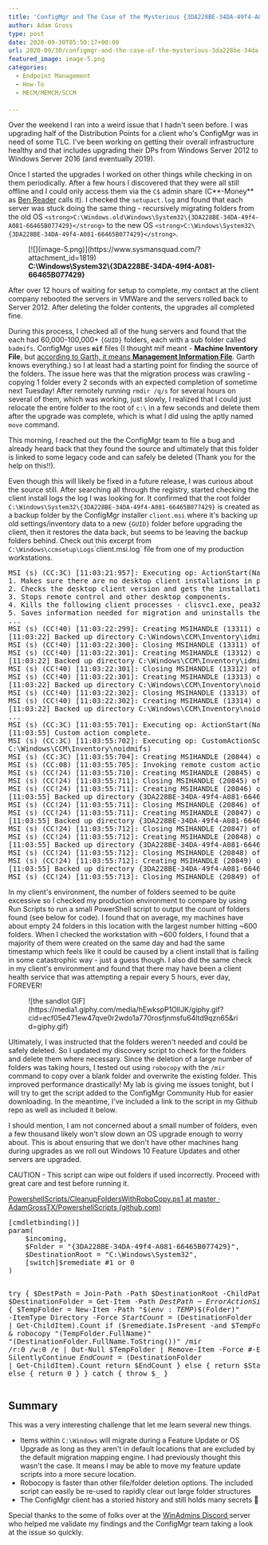 ```yaml
---
title: 'ConfigMgr and The Case of the Mysterious {3DA228BE-34DA-49f4-A081-66465B077429} Folder'
author: Adam Gross
type: post
date: 2020-09-30T05:50:17+00:00
url: 2020-09/30/configmgr-and-the-case-of-the-mysterious-3da228be-34da-49f4-a081-66465b077429-folder/
featured_image: image-5.png
categories:
  - Endpoint Management
  - How-To
  - MECM/MEMCM/SCCM

---
```

Over the weekend I ran into a weird issue that I hadn't seen before. I was upgrading half of the Distribution Points for a client who's ConfigMgr was in need of some TLC. I've been working on getting their overall infrastructure healthy and that includes upgrading their DPs from Windows Server 2012 to Windows Server 2016 (and eventually 2019). 

Once I started the upgrades I worked on other things while checking in on them periodically. After a few hours I discovered that they were all still offline and I could only access them via the `C$` admin share (C**-Money** as [Ben Reader](https://twitter.com/powers_hell) calls it). I checked the `setupact.log` and found that each server was stuck doing the same thing - recursively migrating folders from the old OS `<strong>C:\Windows.old\Windows\System32\{3DA228BE-34DA-49f4-A081-66465B077429}</strong>` to the new OS `<strong>C:\Windows\System32\{3DA228BE-34DA-49f4-A081-66465B077429}</strong>`. 

<div class="wp-block-image is-style-default">
  <figure class="aligncenter size-full is-resized">[![](image-5.png)](https://www.sysmansquad.com/?attachment_id=1819)<figcaption><strong>C:\Windows\System32\{3DA228BE-34DA-49f4-A081-66465B077429}</strong></figcaption></figure>
</div>

After over 12 hours of waiting for setup to complete, my contact at the client company rebooted the servers in VMWare and the servers rolled back to Server 2012. After deleting the folder contents, the upgrades all completed fine.

During this process, I checked all of the hung servers and found that the each had 60,000-100,000+ `{GUID}` folders, each with a sub folder called `badmifs`. ConfigMgr uses **`mif`** files (I thought mif meant - **Machine Inventory File**, but [according to Garth, it means <strong>Management Information File</strong>](https://www.enhansoft.com/what-is-a-management-information-format-mif-file/). Garth knows everything.) so I at least had a starting point for finding the source of the folders. The issue here was that the migration process was crawling - copying 1 folder every 2 seconds with an expected completion of sometime next Tuesday! After remotely running `rmdir /q/s` for several hours on several of them, which was working, just slowly, I realized that I could just relocate the entire folder to the root of `c:\` in a few seconds and delete them after the upgrade was complete, which is what I did using the aptly named `move` command.

This morning, I reached out the the ConfigMgr team to file a bug and already heard back that they found the source and ultimately that this folder is linked to some legacy code and can safely be deleted (Thank you for the help on this!!). 

Even though this will likely be fixed in a future release, I was curious about the source still. After searching all through the registry, started checking the client install logs the log I was looking for. It confirmed that the root folder `C:\Windows\System32\{3DA228BE-34DA-49f4-A081-66465B077429}` is created as a backup folder by the ConfigMgr installer `client.msi` where it's backing up old settings/inventory data to a new `{GUID}` folder before upgrading the client, then it restores the data back, but seems to be leaving the backup folders behind. Check out this excerpt from `C:\Windows\ccmsetup\Logs`\`client.msi.log` file from one of my production workstations.

<div class="wp-block-codemirror-blocks-code-block code-block">
  <pre class="CodeMirror" data-setting="{&quot;mode&quot;:&quot;null&quot;,&quot;mime&quot;:&quot;text/plain&quot;,&quot;theme&quot;:&quot;default&quot;,&quot;lineNumbers&quot;:true,&quot;styleActiveLine&quot;:true,&quot;lineWrapping&quot;:true,&quot;readOnly&quot;:false,&quot;fileName&quot;:&quot;client.msi.log&quot;,&quot;language&quot;:&quot;Plain Text&quot;,&quot;modeName&quot;:&quot;text&quot;}">MSI (s) (CC:3C) [11:03:21:957]: Executing op: ActionStart(Name=SmsDeinstallDesktopClient,Description=This custom action uninstalls the desktop client with following steps-
1. Makes sure there are no desktop client installations in progress and prevents any new instance of intallation.
2. Checks the desktop client version and gets the installation directory.
3. Stops remote control and other desktop components.
4. Kills the following client processes - clisvc1.exe, pea32.exe, smsapm32.exe, smsmon32.exe and sms_reen.exe.
5. Saves information needed for migration and uninstalls the desktop components followed by clean up.,Template=[1])
...
MSI (s) (CC!40) [11:03:22:299]: Creating MSIHANDLE (13311) of type 790531 for thread 39744
[11:03:22] Backed up directory C:\Windows\CCM\Inventory\idmifs\badmifs to {3DA228BE-34DA-49f4-A081-66465B077429}\{F661685D-0D28-463B-A87C-70F5D1736700}\badmifs
MSI (s) (CC!40) [11:03:22:300]: Closing MSIHANDLE (13311) of type 790531 for thread 39744
MSI (s) (CC!40) [11:03:22:301]: Creating MSIHANDLE (13312) of type 790531 for thread 39744
[11:03:22] Backed up directory C:\Windows\CCM\Inventory\idmifs to {3DA228BE-34DA-49f4-A081-66465B077429}\{F661685D-0D28-463B-A87C-70F5D1736700}
MSI (s) (CC!40) [11:03:22:301]: Closing MSIHANDLE (13312) of type 790531 for thread 39744
MSI (s) (CC!40) [11:03:22:301]: Creating MSIHANDLE (13313) of type 790531 for thread 39744
[11:03:22] Backed up directory C:\Windows\CCM\Inventory\noidmifs\badmifs to {3DA228BE-34DA-49f4-A081-66465B077429}\{38F7D84E-8A58-480E-9B90-3A3CAA761D3D}\badmifs
MSI (s) (CC!40) [11:03:22:302]: Closing MSIHANDLE (13313) of type 790531 for thread 39744
MSI (s) (CC!40) [11:03:22:302]: Creating MSIHANDLE (13314) of type 790531 for thread 39744
[11:03:22] Backed up directory C:\Windows\CCM\Inventory\noidmifs to {3DA228BE-34DA-49f4-A081-66465B077429}\{38F7D84E-8A58-480E-9B90-3A3CAA761D3D}
... 
MSI (s) (CC:3C) [11:03:55:701]: Executing op: ActionStart(Name=SmsMigrateInventory,Description=Migrating SMS Legacy Client inventory settings,)
[11:03:55] Custom action complete.
MSI (s) (CC:3C) [11:03:55:702]: Executing op: CustomActionSchedule(Action=SmsMigrateInventory,ActionType=3073,Source=BinaryData,Target=SmsMigrateInventory,CustomActionData=C:\Windows\CCM\Inventory\idmifs
C:\Windows\CCM\Inventory\noidmifs)
MSI (s) (CC:3C) [11:03:55:704]: Creating MSIHANDLE (20844) of type 790536 for thread 45372
MSI (s) (CC:08) [11:03:55:705]: Invoking remote custom action. DLL: C:\WINDOWS\Installer\MSIA2A.tmp, Entrypoint: SmsMigrateInventory
MSI (s) (CC!24) [11:03:55:710]: Creating MSIHANDLE (20845) of type 790531 for thread 52772
MSI (s) (CC!24) [11:03:55:711]: Closing MSIHANDLE (20845) of type 790531 for thread 52772
MSI (s) (CC!24) [11:03:55:711]: Creating MSIHANDLE (20846) of type 790531 for thread 52772
[11:03:55] Backed up directory {3DA228BE-34DA-49f4-A081-66465B077429}\{F661685D-0D28-463B-A87C-70F5D1736700}\badmifs to C:\Windows\CCM\Inventory\idmifs\badmifs
MSI (s) (CC!24) [11:03:55:711]: Closing MSIHANDLE (20846) of type 790531 for thread 52772
MSI (s) (CC!24) [11:03:55:711]: Creating MSIHANDLE (20847) of type 790531 for thread 52772
[11:03:55] Backed up directory {3DA228BE-34DA-49f4-A081-66465B077429}\{F661685D-0D28-463B-A87C-70F5D1736700} to C:\Windows\CCM\Inventory\idmifs
MSI (s) (CC!24) [11:03:55:712]: Closing MSIHANDLE (20847) of type 790531 for thread 52772
MSI (s) (CC!24) [11:03:55:712]: Creating MSIHANDLE (20848) of type 790531 for thread 52772
[11:03:55] Backed up directory {3DA228BE-34DA-49f4-A081-66465B077429}\{38F7D84E-8A58-480E-9B90-3A3CAA761D3D}\badmifs to C:\Windows\CCM\Inventory\noidmifs\badmifs
MSI (s) (CC!24) [11:03:55:712]: Closing MSIHANDLE (20848) of type 790531 for thread 52772
MSI (s) (CC!24) [11:03:55:712]: Creating MSIHANDLE (20849) of type 790531 for thread 52772
[11:03:55] Backed up directory {3DA228BE-34DA-49f4-A081-66465B077429}\{38F7D84E-8A58-480E-9B90-3A3CAA761D3D} to C:\Windows\CCM\Inventory\noidmifs
MSI (s) (CC!24) [11:03:55:713]: Closing MSIHANDLE (20849) of type 790531 for thread 52772</pre>
</div>

In my client's environment, the number of folders seemed to be quite excessive so I checked my production environment to compare by using Run Scripts to run a small PowerShell script to output the count of folders found (see below for code). I found that on average, my machines have about empty 24 folders in this location with the largest number hitting ~600 folders. When I checked the workstation with ~600 folders, I found that a majority of them were created on the same day and had the same timestamp which feels like it could be caused by a client install that is failing in some catastrophic way - just a guess though. I also did the same check in my client's environment and found that there may have been a client health service that was attempting a repair every 5 hours, ever day, FOREVER!

<div class="wp-block-image is-style-default">
  <figure class="aligncenter is-resized">![the sandlot GIF](https://media1.giphy.com/media/hEwkspP1OllJK/giphy.gif?cid=ecf05e471ew47qve0r2wdo1a770rosfjnmsfu64ltd9qzn65&rid=giphy.gif)</figure>
</div>

Ultimately, I was instructed that the folders weren't needed and could be safely deleted. So I updated my discovery script to check for the folders and delete them where necessary. Since the deletion of a large number of folders was taking hours, I tested out using `robocopy` with the `/mir` command to copy over a blank folder and overwrite the existing folder. This improved performance drastically! My lab is giving me issues tonight, but I will try to get the script added to the ConfigMgr Community Hub for easier downloading. In the meantime, I've included a link to the script in my Github repo as well as included it below.

I should mention, I am not concerned about a small number of folders, even a few thousand likely won't slow down an OS upgrade enough to worry about. This is about ensuring that we don't have other machines hang during upgrades as we roll out Windows 10 Feature Updates and other servers are upgraded.

<p class="has-pale-pink-background-color has-background">
  CAUTION - This script can wipe out folders if used incorrectly. Proceed with great care and test before running it.
</p>

[PowershellScripts/CleanupFoldersWithRoboCopy.ps1 at master · AdamGrossTX/PowershellScripts (github.com)](https://github.com/AdamGrossTX/PowershellScripts/blob/master/ConfigMgr/Troubleshooting/CleanupFoldersWithRoboCopy.ps1)

<div class="wp-block-codemirror-blocks-code-block code-block">
  <pre class="CodeMirror" data-setting="{&quot;mode&quot;:&quot;powershell&quot;,&quot;mime&quot;:&quot;application/x-powershell&quot;,&quot;theme&quot;:&quot;default&quot;,&quot;lineNumbers&quot;:true,&quot;styleActiveLine&quot;:true,&quot;lineWrapping&quot;:true,&quot;readOnly&quot;:false,&quot;fileName&quot;:&quot;<a href=\&quot;https://github.com/AdamGrossTX/PowershellScripts/commit/58b32c71fb3755430754d476b2324c365061245b\&quot;>CleanupFoldersWithRoboCopy.ps1</a>&quot;,&quot;language&quot;:&quot;PowerShell&quot;,&quot;modeName&quot;:&quot;powershell&quot;}">[cmdletbinding()]
param(
    $incoming,
    $Folder = "{3DA228BE-34DA-49f4-A081-66465B077429}",
    $DestinationRoot = "C:\Windows\System32",
    [switch]$remediate #1 or 0
)

try {
    $DestPath = Join-Path -Path $DestinationRoot -ChildPath $Folder
    $DestinationFolder = Get-Item -Path $DestPath -ErrorAction SilentlyContinue
    if ($DestinationFolder) {
        $TempFolder = New-Item -Path "$($env:TEMP)\$($Folder)" -ItemType Directory -Force
        $StartCount = ($DestinationFolder | Get-ChildItem).Count
        if ($remediate.IsPresent -and $TempFolder) {
            & robocopy "$($TempFolder.FullName)" "$($DestinationFolder.FullName.ToString())" /mir /r:0 /w:0 /e | Out-Null
            $TempFolder | Remove-Item -Force #-ErrorAction SilentlyContinue
            $EndCount = ($DestinationFolder | Get-ChildItem).Count
            return $EndCount
        }
        else {
            return $StartCount
        }
    }
    else {
        return 0
    }
}
catch {
    throw $_
}</pre>
</div>

## Summary

This was a very interesting challenge that let me learn several new things.

  * Items within `C:\Windows` will migrate during a Feature Update or OS Upgrade as long as they aren't in default locations that are excluded by the default migration mapping engine. I had previously thought this wasn't the case. It means I may be able to move my feature update scripts into a more secure location.
  * Robocopy is faster than other file/folder deletion options. The included script can easily be re-used to rapidly clear out large folder structures
  * The ConfigMgr client has a storied history and still holds many secrets 🙂

Special thanks to the some of folks over at the [WinAdmins Discord ](http://aka.ms/WinAdmins)server who helped me validate my findings and the ConfigMgr team taking a look at the issue so quickly.

